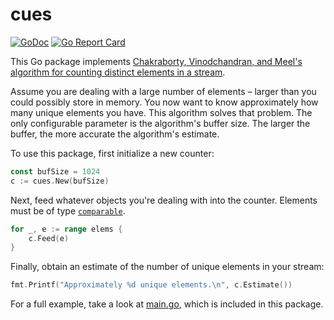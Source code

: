 # cues

[![GoDoc](https://pkg.go.dev/badge/github.com/NullHypothesis/cues)](https://pkg.go.dev/github.com/NullHypothesis/cues)
[![Go Report Card](https://goreportcard.com/badge/github.com/NullHypothesis/cues)](https://goreportcard.com/report/github.com/NullHypothesis/cues)

This Go package implements
[Chakraborty,
Vinodchandran, and
Meel's
algorithm for counting distinct elements in a
stream](https://arxiv.org/pdf/2301.10191).

Assume you are dealing with a large number of elements –
larger than you could possibly store in memory.
You now want to know approximately how many unique elements you have.
This algorithm solves that problem.
The only configurable parameter is the algorithm's buffer size.
The larger the buffer,
the more accurate the algorithm's estimate.

To use this package,
first initialize a new counter:

```go
const bufSize = 1024
c := cues.New(bufSize)
```

Next, feed whatever objects you're dealing with into the counter.
Elements must be of type [`comparable`](https://go.dev/blog/comparable).

```go
for _, e := range elems {
    c.Feed(e)
}
```

Finally, obtain an estimate of the number of unique elements in your stream:

```go
fmt.Printf("Approximately %d unique elements.\n", c.Estimate())
```

For a full example,
take a look at [main.go](cmd/main.go),
which is included in this package.